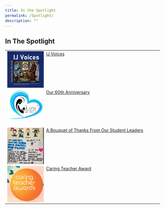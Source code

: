 ```yaml
---
title: In the Spotlight
permalink: /Spotlight/
description: ""
---
```

## In The Spotlight



|                                              |                                              |
|----------------------------------------------|----------------------------------------------|
| <img style="width: 25%;" src="/images/IJ%20Voices.png" align="left">&nbsp; [IJ Voices](/Spotlight/IJ-VOICES)                              | |
| <img style="width: 25%;" src="/images/60thAnniversary.png" align="left">&nbsp;    [Our 60th Anniversary](https://staging.d1qu38ykr1wc9w.amplifyapp.com/school-experience/60th-Anniversary/)                         |
| <img style="width: 25%;" src="/images/Bounquet.jpeg" align="left">&nbsp; [A Bouquet of Thanks From Our Student Leaders](/Spotlight/Bonquet/) |
| <img style="width: 25%;" src="/images/caring%20teacher.png" align="left">&nbsp; [Caring Teacher Award](/Spotlight/cta/) |